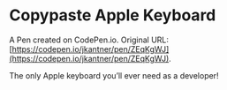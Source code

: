 # Copypaste Apple Keyboard

A Pen created on CodePen.io. Original URL: [https://codepen.io/jkantner/pen/ZEqKgWJ](https://codepen.io/jkantner/pen/ZEqKgWJ).

The only Apple keyboard you’ll ever need as a developer!